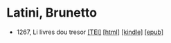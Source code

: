 # Latini, Brunetto

* 1267, Li livres dou tresor  <a class="file tei" href="https://hurlus.github.io/tei/latini1267_tresor.xml">[TEI]</a>  <a class="file html" href="https://hurlus.github.io/latini/latini1267_tresor.html">[html]</a>  <a class="file mobi" href="https://hurlus.github.io/latini/latini1267_tresor.mobi">[kindle]</a>  <a class="file epub" href="https://hurlus.github.io/latini/latini1267_tresor.epub">[epub]</a> 
